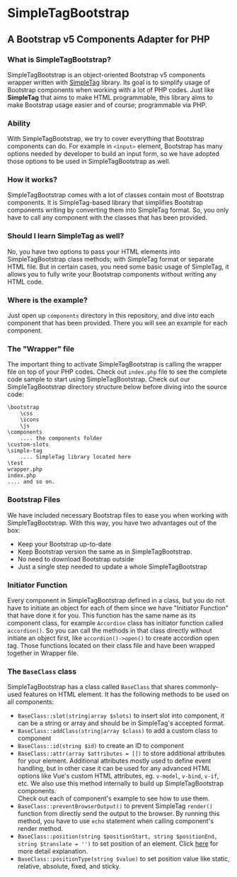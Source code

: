 # SimpleTagBootstrap

## A Bootstrap v5 Components Adapter for PHP

### What is SimpleTagBootstrap?
SimpleTagBootstrap is an object-oriented Bootstrap v5 components wrapper written with [SimpleTag](https://github.com/adnzaki/simple-tag) library. Its goal is to simplify usage of Bootstrap components when working with a lot of PHP codes. Just like <strong>SimpleTag</strong> that aims to make HTML programmable, this library aims to make Bootstrap usage easier and of course; programmable via PHP.

### Ability
With SimpleTagBootstrap, we try to cover everything that Bootstrap components can do. For example in `<input>` element, Bootstrap has many options needed by developer to build an input form, so we have adopted those options to be used in SimpleTagBootstrap as well.

### How it works?
SimpleTagBootstrap comes with a lot of classes contain most of Bootstrap components. It is SimpleTag-based library that simplifies Bootstrap components writing by converting them into SimpleTag format. So, you only have to call any component with the classes that has been provided.

### Should I learn SimpleTag as well?
No, you have two options to pass your HTML elements into SimpleTagBootstrap class methods; with SimpleTag format or separate HTML file. But in certain cases, you need some basic usage of SimpleTag, it allows you to fully write your Bootstrap components without writing any HTML code.

### Where is the example?
Just open up `components` directory in this repository, and dive into each component that has been provided. There you will see an example for each component.

### The "Wrapper" file
The important thing to activate SimpleTagBootstrap is calling the wrapper file on top of your PHP codes. Check out `index.php` file to see the complete code sample to start using SimpleTagBootstrap. Check out our SimpleTagBootstrap directory structure below before diving into the source code:
```
\bootstrap
    \css
    \icons
    \js
\components
    .... the components folder 
\custom-slots
\simple-tag
    .... SimpleTag library located here
\test
wrapper.php
index.php
.... and so on.
```

### Bootstrap Files
We have included necessary Bootstrap files to ease you when working with SimpleTagBootstrap. With this way, you have two advantages out of the box:
- Keep your Bootstrap up-to-date
- Keep Bootstrap version the same as in SimpleTagBootstrap.
- No need to download Bootstrap outside
- Just a single step needed to update a whole SimpleTagBootstrap

### Initiator Function
Every component in SimpleTagBootstrap defined in a class, but you do not have to initiate an object for each of them since we have "Initiator Function" that have done it for you. This function has the same name as its component class, for example `Accordion` class has initiator function called `accordion()`. So you can call the methods in that class directly without initiate an object first, like `accordion()->open()` to create accordion open tag. Those functions located on their class file and have been wrapped together in Wrapper file.

### The `BaseClass` class
SimpleTagBootstrap has a class called `BaseClass` that shares commonly-used features on HTML element. It has the following methods to be used on all components:
- `BaseClass::slot(string|array $slots)` to insert slot into component, it can be a string or array and should be in SimpleTag's accepted format.
- `BaseClass::addClass(string|array $class)` to add a custom class to component
- `BaseClass::id(string $id)` to create an ID to component
- `BaseClass::attr(array $attributes = [])` to store additional attributes for your element. Additional attributes mostly used to define event handling, but in other case it can be used for any advanced HTML options like Vue's custom HTML attributes, eg. `v-model`, `v-bind`, `v-if`, etc. We also use this method internally to build up SimpleTagBootstrap components.<br>
Check out each of component's example to see how to use them.
- `BaseClass::preventBrowserOutput()` to prevent SimpleTag `render()` function from directly send the output to the browser. By running this method, you have to use `echo` statement when calling component's render method.
- `BaseClass::position(string $positionStart, string $positionEnd, string $translate = '')` to set position of an element. Click [here](https://getbootstrap.com/docs/5.1/utilities/position/) for more detail explanation.
- `BaseClass::positionType(string $value)` to set position value like static, relative, absolute, fixed, and sticky.